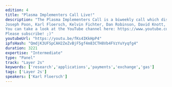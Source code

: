 ```yaml
---
edition: 4
title: "Plasma Implementers Call Live!"
description: "The Plasma Implementers Call is a biweekly call which discusses the cutting edge of Plasma research. We will be doing a LIVE session! This is a great group of 9 people: 
Joseph Poon, Karl Floersch, Kelvin Fichter, Dan Robinson, David Knott, Xuanji Li, George Konstantopoulos, Alex Vlasov, & (if I can convince him) Vitalik!
You can take a look at the YouTube channel here: https://www.youtube.com/channel/UCG2MeKuKDJRK4gFNk-dQuZQ 
Please subscribe! ;)"
youtubeUrl: "https://youtu.be/fKs4IKkHpP4"
ipfsHash: "QmdjK3UFSpCAH2ZeZvBjF5gf4m83CTH8Vb4FVzYuYyqfg4"
duration: 3221
expertise: "Intermediate"
type: "Panel"
track: "Layer 2s"
keywords: ['research','applications','payments','exchange','gas']
tags: ['Layer 2s']
speakers: ['Karl Floersch']
---
```


